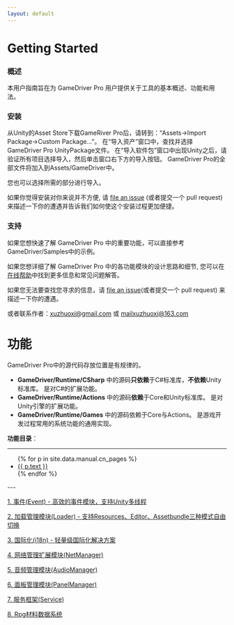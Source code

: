 ```yaml
---
layout: default
---
```

# Getting Started

### 概述
本用户指南旨在为 GameDriver Pro 用户提供关于工具的基本概述、功能和用法。  

### 安装
从Unity的Asset Store下载GameRiver Pro后，请转到：“Assets->Import Package->Custom Package...”。 在“导入资产”窗口中，查找并选择GameDriver Pro UnityPackage文件。 在“导入软件包”窗口中出现Unity之后，请验证所有项目选择导入，然后单击窗口右下方的导入按钮。 GameDriver Pro的全部文件将加入到Assets/GameDriver中。  

您也可以选择所需的部分进行导入。  

如果你觉得安装对你来说并不方便, 请 [file an issue](https://github.com/jekyll/jekyll/issues/new) (或者提交一个 pull request) 来描述一下你的遭遇并告诉我们如何使这个安装过程更加便捷。  

### 支持
如果您想快速了解 GameDriver Pro 中的重要功能，可以直接参考GameDriver/Samples中的示例。  

如果您想详细了解 GameDriver Pro 中的各功能模块的设计思路和细节, 您可以在[在线帮助](http://www.xuzhuoxi.com/GameDriver-Docs/)中找到更多信息和常见问题解答。  

如果您无法要查找您寻求的信息，请 [file an issue](https://github.com/xuzhuoxi/GameDriver-Docs/issues/new)(或者提交一个 pull request) 来描述一下你的遭遇。  

或者联系作者：xuzhuoxi@gmail.com 或 mailxuzhuoxi@163.com  

# 功能
GameDriver Pro中的源代码存放位置是有规律的。  
+ **GameDriver/Runtime/CSharp** 中的源码**只依赖**于C#标准库，**不依赖**Unity标准库。 是对C#的扩展功能。
+ **GameDriver/Runtime/Actions** 中的源码**依赖**于Core和Unity标准库。 是对Unity引擎的扩展功能。
+ **GameDriver/Runtime/Games** 中的源码依赖于Core与Actions。 是游戏开发过程常用的系统功能的通用实现。

**功能目录**：

---
<ul>
{% for p in site.data.manual.cn_pages %}
  <li>
    <a href="{{ site.home }}/{{ p.pattern }}">{{ p.text }}</a>
  </li>
{% endfor %}
</ul>
---

[1. 事件(Event) - 高效的事件模块，支持Unity多线程](manual/Manual-1.Event_cn.html)

[2. 加载管理模块(Loader) - 支持Resources、Editor、Assetbundle三种模式自由切换](manual/Manual-2.Loader_cn.html)

[3. 国际化(i18n) - 轻量级国际化解决方案](manual/Manual-3.i18n_cn.html)

[4. 网络管理扩展模块(NetManager)](manual/Manual-4.Net_cn.html)

[5. 音频管理模块(AudioManager) ](manual/Manual-5.Audio_cn.html)

[6. 面板管理模块(PanelManager)](manual/Manual-6.Panel_cn.html)

[7. 服务框架(Service)](manual/Manual-7.Service_cn.html)

[8. Rpg材料数据系统](manual/Manual-8.RpgMaterial_cn.html)
